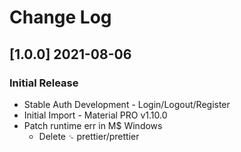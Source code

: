 # Change Log

## [1.0.0] 2021-08-06
### Initial Release

- Stable Auth Development - Login/Logout/Register
- Initial Import - Material PRO v1.10.0
- Patch runtime err in M$ Windows 
    - Delete `␍`  prettier/prettier 
